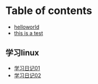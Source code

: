 # Table of contents

* [helloworld](README.md)
* [this is a test](this-is-a-test.md)

## 学习linux

* [学习日记01](xue-xi-linux/xue-xi-ri-ji-01.md)
* [学习日记02](xue-xi-linux/xue-xi-ri-ji-02.md)


